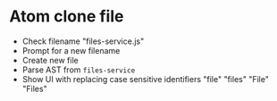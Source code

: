 # Atom clone file

- Check filename "files-service.js"
- Prompt for a new filename
- Create new file
- Parse AST from `files-service`
- Show UI with replacing case sensitive identifiers "file" "files" "File" "Files"
